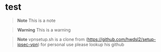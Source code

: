 # test
> **Note**
> This is a note

> **Warning**
> This is a warning

> **Note**
> vpnsetup.sh is a clone from (https://github.com/hwdsl2/setup-ipsec-vpn) for personal use please lookup his github
